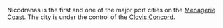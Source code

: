 Nicodranas is the first and one of the major port cities on the [Menagerie Coast](Menagerie%20Coast.md). The city is under the control of the [Clovis Concord](../../3.%20Factions/Clovis%20Concord.md).

